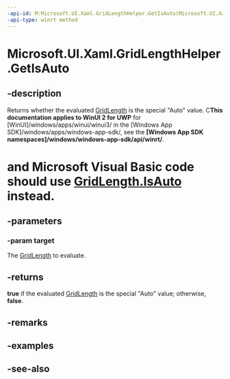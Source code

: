 ```yaml
---
-api-id: M:Microsoft.UI.Xaml.GridLengthHelper.GetIsAuto(Microsoft.UI.Xaml.GridLength)
-api-type: winrt method
---
```


<!-- Method syntax
public bool GetIsAuto(Windows.UI.Xaml.GridLength target)
-->

# Microsoft.UI.Xaml.GridLengthHelper.GetIsAuto

## -description
Returns whether the evaluated [GridLength](gridlength.md) is the special "Auto" value. C**This documentation applies to WinUI 2 for UWP** for [WinUI]/windows/apps/winui/winui3/ in the [Windows App SDK]/windows/apps/windows-app-sdk/, see the **[Windows App SDK namespaces]/windows/windows-app-sdk/api/winrt/**.

# and Microsoft Visual Basic code should use [GridLength.IsAuto](/dotnet/api/windows.ui.xaml.gridlength.auto?view=dotnet-uwp-10.0&preserve-view=true) instead.

## -parameters
### -param target
The [GridLength](gridlength.md) to evaluate.

## -returns
**true** if the evaluated [GridLength](gridlength.md) is the special "Auto" value; otherwise, **false**.

## -remarks

## -examples

## -see-also
